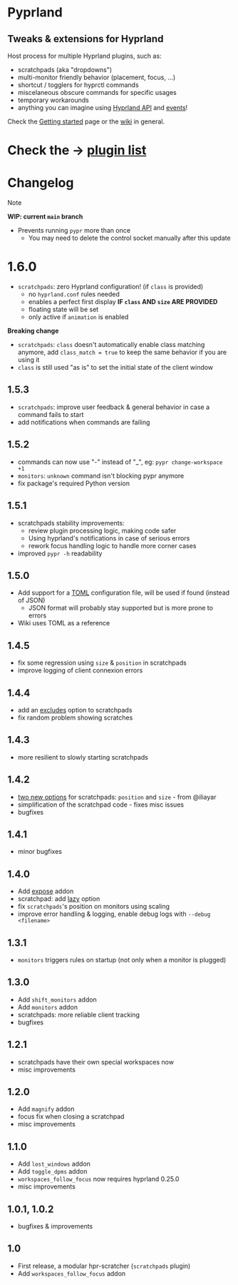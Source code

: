 # Pyprland

## Tweaks & extensions for Hyprland

Host process for multiple Hyprland plugins, such as:

- scratchpads (aka "dropdowns")
- multi-monitor friendly behavior (placement, focus, ...)
- shortcut / togglers for hyprctl commands
- miscelaneous obscure commands for specific usages
- temporary workarounds
- anything you can imagine using [Hyprland API](https://wiki.hyprland.org/Configuring/Dispatchers/) and [events](https://wiki.hyprland.org/Plugins/Development/Event-list/)!

Check the [Getting started](https://github.com/hyprland-community/pyprland/wiki/Getting-started) page or the [wiki](https://github.com/hyprland-community/pyprland/wiki) in general.

# Check the → [plugin list](https://github.com/hyprland-community/pyprland/wiki/Plugins)

# Changelog

> [!note]
>  **WIP: current `main` branch**
> - Prevents running `pypr` more than once
>   - You may need to delete the control socket manually after this update

# 1.6.0

- `scratchpads`: zero Hyprland configuration! (if `class` is provided)
  - no `hyprland.conf` rules needed
  - enables a perfect first display **IF `class` AND `size` ARE PROVIDED**
  - floating state will be set
  - only active if `animation` is enabled

**Breaking change**

- `scratchpads`: `class` doesn't automatically enable class matching anymore, add `class_match = true` to keep the same behavior if you are using it
- `class` is still used "as is" to set the initial state of the client window

## 1.5.3

- `scratchpads`: improve user feedback & general behavior in case a command fails to start
- add notifications when commands are failing

## 1.5.2

- commands can now use "-" instead of "_", eg: `pypr change-workspace +1`
- `monitors`: `unknown` command isn't blocking pypr anymore
- fix package's required Python version

## 1.5.1

- scratchpads stability improvements:
    - review plugin processing logic, making code safer
    - Using hyprland's notifications in case of serious errors
    - rework focus handling logic to handle more corner cases
- improved `pypr -h` readability

## 1.5.0

- Add support for a [TOML](https://toml.io/) configuration file, will be used if found (instead of JSON)
  - JSON format will probably stay supported but is more prone to errors
- Wiki uses TOML as a reference

## 1.4.5

- fix some regression using `size` & `position` in scratchpads
- improve logging of client connexion errors

## 1.4.4

- add an [excludes](https://github.com/hyprland-community/pyprland/wiki/Plugins#excludes-optional) option to scratchpads
- fix random problem showing scratches

## 1.4.3

- more resilient to slowly starting scratchpads

## 1.4.2

- [two new options](https://github.com/hyprland-community/pyprland/wiki/Plugins#size-optional) for scratchpads: `position` and `size` - from @iliayar
- simplification of the scratchpad code - fixes misc issues
- bugfixes

## 1.4.1

- minor bugfixes

## 1.4.0

- Add [expose](https://github.com/hyprland-community/pyprland/wiki/Plugins#expose) addon
- scratchpad: add [lazy](https://github.com/hyprland-community/pyprland/wiki/Plugins#lazy-optional) option
- fix `scratchpads`'s position on monitors using scaling
- improve error handling & logging, enable debug logs with `--debug <filename>`

## 1.3.1

- `monitors` triggers rules on startup (not only when a monitor is plugged)

## 1.3.0

- Add `shift_monitors` addon
- Add `monitors` addon
- scratchpads: more reliable client tracking
- bugfixes

## 1.2.1

- scratchpads have their own special workspaces now
- misc improvements

## 1.2.0

- Add `magnify` addon
- focus fix when closing a scratchpad
- misc improvements

## 1.1.0

- Add `lost_windows` addon
- Add `toggle_dpms` addon
- `workspaces_follow_focus` now requires hyprland 0.25.0
- misc improvements

## 1.0.1, 1.0.2

- bugfixes & improvements

## 1.0

- First release, a modular hpr-scratcher (`scratchpads` plugin)
- Add `workspaces_follow_focus` addon

